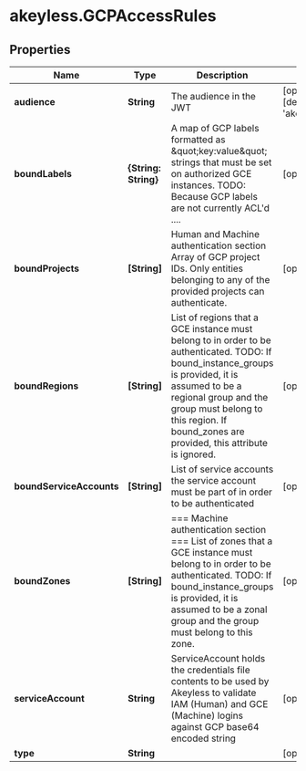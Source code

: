 # akeyless.GCPAccessRules

## Properties

Name | Type | Description | Notes
------------ | ------------- | ------------- | -------------
**audience** | **String** | The audience in the JWT | [optional] [default to &#39;akeyless.io&#39;]
**boundLabels** | **{String: String}** | A map of GCP labels formatted as \&quot;key:value\&quot; strings that must be set on authorized GCE instances. TODO: Because GCP labels are not currently ACL&#39;d .... | [optional] 
**boundProjects** | **[String]** | Human and Machine authentication section Array of GCP project IDs. Only entities belonging to any of the provided projects can authenticate. | [optional] 
**boundRegions** | **[String]** | List of regions that a GCE instance must belong to in order to be authenticated. TODO: If bound_instance_groups is provided, it is assumed to be a regional group and the group must belong to this region. If bound_zones are provided, this attribute is ignored. | [optional] 
**boundServiceAccounts** | **[String]** | List of service accounts the service account must be part of in order to be authenticated | [optional] 
**boundZones** | **[String]** | &#x3D;&#x3D;&#x3D; Machine authentication section &#x3D;&#x3D;&#x3D; List of zones that a GCE instance must belong to in order to be authenticated. TODO: If bound_instance_groups is provided, it is assumed to be a zonal group and the group must belong to this zone. | [optional] 
**serviceAccount** | **String** | ServiceAccount holds the credentials file contents to be used by Akeyless to validate IAM (Human) and GCE (Machine) logins against GCP base64 encoded string | [optional] 
**type** | **String** |  | [optional] 


